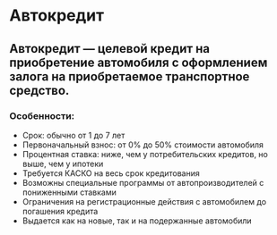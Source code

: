 # Автокредит

## Автокредит — целевой кредит на приобретение автомобиля с оформлением залога на приобретаемое транспортное средство. 

### Особенности:

- Срок: обычно от 1 до 7 лет
- Первоначальный взнос: от 0% до 50% стоимости автомобиля
- Процентная ставка: ниже, чем у потребительских кредитов, но выше, чем у ипотеки
- Требуется КАСКО на весь срок кредитования
- Возможны специальные программы от автопроизводителей с пониженными ставками
- Ограничения на регистрационные действия с автомобилем до погашения кредита
- Выдается как на новые, так и на подержанные автомобили
